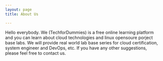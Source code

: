 ```yaml
---
layout: page
title: About Us

---
```


Hello everybody. We (TechforDummies) is a free online learning platform and you can learn about cloud technologies and linux opensoure porject base labs. We will provide real world lab base series for cloud certification, system engineer and DevOps, etc. If you have any other suggestions, please feel free to contact us. 





